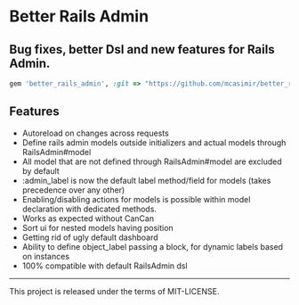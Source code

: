 # Better Rails Admin

## Bug fixes, better Dsl and new features for Rails Admin.

``` rb
gem 'better_rails_admin', :git => "https://github.com/mcasimir/better_rails_admin"
```

## Features

- Autoreload on changes across requests
- Define rails admin models outside initializers and actual models through RailsAdmin#model
- All model that are not defined through RailsAdmin#model are excluded by default
- :admin_label is now the default label method/field for models (takes precedence over any other)
- Enabling/disabling actions for models is possible within model declaration with dedicated methods. 
- Works as expected without CanCan
- Sort ui for nested models having position
- Getting rid of ugly default dashboard
- Ability to define object_label passing a block, for dynamic labels based on instances
- 100% compatible with default RailsAdmin dsl

---

This project is released under the terms of MIT-LICENSE.